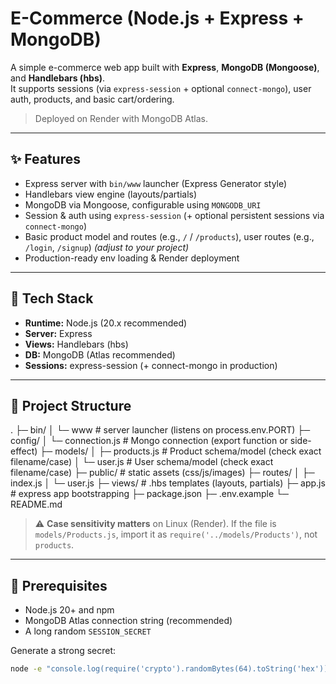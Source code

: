 # E-Commerce (Node.js + Express + MongoDB)

A simple e-commerce web app built with **Express**, **MongoDB (Mongoose)**, and **Handlebars (hbs)**.  
It supports sessions (via `express-session` + optional `connect-mongo`), user auth, products, and basic cart/ordering.

> Deployed on Render with MongoDB Atlas.

---

## ✨ Features

- Express server with `bin/www` launcher (Express Generator style)
- Handlebars view engine (layouts/partials)
- MongoDB via Mongoose, configurable using `MONGODB_URI`
- Session & auth using `express-session` (+ optional persistent sessions via `connect-mongo`)
- Basic product model and routes (e.g., `/` / `/products`), user routes (e.g., `/login`, `/signup`) *(adjust to your project)*
- Production-ready env loading & Render deployment

---

## 🧱 Tech Stack

- **Runtime:** Node.js (20.x recommended)  
- **Server:** Express  
- **Views:** Handlebars (hbs)  
- **DB:** MongoDB (Atlas recommended)  
- **Sessions:** express-session (+ connect-mongo in production)

---

## 📁 Project Structure
.
├─ bin/
│ └─ www # server launcher (listens on process.env.PORT)
├─ config/
│ └─ connection.js # Mongo connection (export function or side-effect)
├─ models/
│ ├─ products.js # Product schema/model (check exact filename/case)
│ └─ user.js # User schema/model (check exact filename/case)
├─ public/ # static assets (css/js/images)
├─ routes/
│ ├─ index.js
│ └─ user.js
├─ views/ # .hbs templates (layouts, partials)
├─ app.js # express app bootstrapping
├─ package.json
├─ .env.example
└─ README.md



> ⚠️ **Case sensitivity matters** on Linux (Render). If the file is `models/Products.js`, import it as `require('../models/Products')`, not `products`.

---

## 🔧 Prerequisites

- Node.js 20+ and npm
- MongoDB Atlas connection string (recommended)  
- A long random `SESSION_SECRET`

Generate a strong secret:

```bash
node -e "console.log(require('crypto').randomBytes(64).toString('hex'))"



